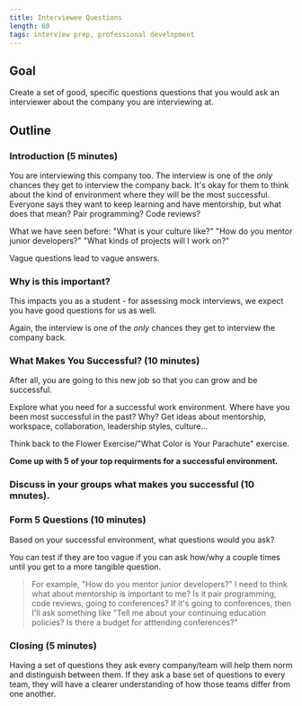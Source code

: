 ```yaml
---
title: Interviewee Questions
length: 60
tags: interview prep, professional development
---
```


## Goal
Create a set of good, specific questions questions that you would ask an interviewer about the company you are interviewing at.

## Outline

### Introduction (5 minutes)

You are interviewing this company too. The interview is one of the _only_ chances they get to interview the company back. It's okay for them to think about the kind of environment where they will be the most successful. Everyone says they want to keep learning and have mentorship, but what does that mean? Pair programming? Code reviews?

What we have seen before: "What is your culture like?" "How do you mentor junior developers?" "What kinds of projects will I work on?"

Vague questions lead to vague answers.

### Why is this important?

This impacts you as a student - for assessing mock interviews, we expect you have good questions for us as well.

Again, the interview is one of the _only_ chances they get to interview the company back.

### What Makes You Successful? (10 minutes)

After all, you are going to this new job so that you can grow and be successful.

Explore what you need for a successful work environment. Where have you been most successful in the past? Why? Get ideas about mentorship, workspace, collaboration, leadership styles, culture...

Think back to the Flower Exercise/"What Color is Your Parachute" exercise.

**Come up with 5 of your top requirments for a successful environment.**

### Discuss in your groups what makes you successful (10 mnutes).

### Form 5 Questions (10 minutes)

Based on your successful environment, what questions would you ask?

You can test if they are too vague if you can ask how/why a couple times until you get to a more tangible question.

> For example, "How do you mentor junior developers?" I need to think what about mentorship is important to me? Is it pair programming, code reviews, going to conferences? If it's going to conferences, then I'll ask something like "Tell me about your continuing education policies? Is there a budget for atttending conferences?"

### Closing (5 minutes)

Having a set of questions they ask every company/team will help them norm and distinguish between them. If they ask a base set of questions to every team, they will have a clearer understanding of how those teams differ from one another.
